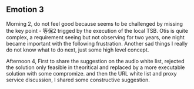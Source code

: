 ## Emotion 3
Morning 2, do not feel good because seems to be challenged by missing the key point -  等保2 trigged by the execution of the local TSB. Otis is quite complex, a requirement seeing but not observing for two years, one night became important with the following frustration.
Another sad things I really do not know what to do next, just some high level concept.

Afternoon 4, First to share the suggestion on the audio white list, rejected the solution only feasible in theoritical and replaced by a more executable solution with some compromize.
and then the URL white list and proxy service discussion, I shared some constructive suggestion.

